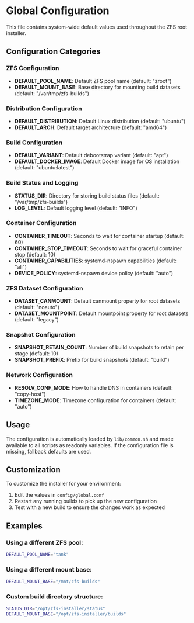 # Global Configuration

This file contains system-wide default values used throughout the ZFS root installer.

## Configuration Categories

### ZFS Configuration
- **DEFAULT_POOL_NAME**: Default ZFS pool name (default: "zroot")
- **DEFAULT_MOUNT_BASE**: Base directory for mounting build datasets (default: "/var/tmp/zfs-builds")

### Distribution Configuration
- **DEFAULT_DISTRIBUTION**: Default Linux distribution (default: "ubuntu")
- **DEFAULT_ARCH**: Default target architecture (default: "amd64")

### Build Configuration
- **DEFAULT_VARIANT**: Default debootstrap variant (default: "apt")
- **DEFAULT_DOCKER_IMAGE**: Default Docker image for OS installation (default: "ubuntu:latest")

### Build Status and Logging
- **STATUS_DIR**: Directory for storing build status files (default: "/var/tmp/zfs-builds")
- **LOG_LEVEL**: Default logging level (default: "INFO")

### Container Configuration
- **CONTAINER_TIMEOUT**: Seconds to wait for container startup (default: 60)
- **CONTAINER_STOP_TIMEOUT**: Seconds to wait for graceful container stop (default: 10)
- **CONTAINER_CAPABILITIES**: systemd-nspawn capabilities (default: "all")
- **DEVICE_POLICY**: systemd-nspawn device policy (default: "auto")

### ZFS Dataset Configuration
- **DATASET_CANMOUNT**: Default canmount property for root datasets (default: "noauto")
- **DATASET_MOUNTPOINT**: Default mountpoint property for root datasets (default: "legacy")

### Snapshot Configuration
- **SNAPSHOT_RETAIN_COUNT**: Number of build snapshots to retain per stage (default: 10)
- **SNAPSHOT_PREFIX**: Prefix for build snapshots (default: "build")

### Network Configuration
- **RESOLV_CONF_MODE**: How to handle DNS in containers (default: "copy-host")
- **TIMEZONE_MODE**: Timezone configuration for containers (default: "auto")

## Usage

The configuration is automatically loaded by `lib/common.sh` and made available to all scripts as readonly variables. If the configuration file is missing, fallback defaults are used.

## Customization

To customize the installer for your environment:

1. Edit the values in `config/global.conf`
2. Restart any running builds to pick up the new configuration
3. Test with a new build to ensure the changes work as expected

## Examples

### Using a different ZFS pool:
```bash
DEFAULT_POOL_NAME="tank"
```

### Using a different mount base:
```bash
DEFAULT_MOUNT_BASE="/mnt/zfs-builds"
```

### Custom build directory structure:
```bash
STATUS_DIR="/opt/zfs-installer/status"
DEFAULT_MOUNT_BASE="/opt/zfs-installer/builds"
```
